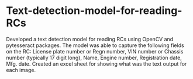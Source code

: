 # Text-detection-model-for-reading-RCs
Developed a text detection model for reading RCs using OpenCV and pytesseract packages. The model was able to capture the following fields on the RC: License plate number or Regn number, VIN number or Chassis number (typically 17 digit long), Name, Engine number, Registration date, Mfg. date. Created an excel sheet for showing what was the text output for each image.
